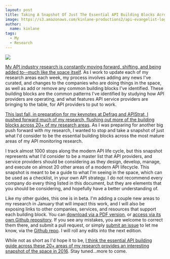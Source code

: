 ```yaml
---
layout: post
title: Taking A Snapshot Of Just The Essential API Building Blocks Across My Research
image: https://s3.amazonaws.com/kinlane-productions2/api-evangelist-logos/api-evangelist-butterfly-vertical.png
author:
  name: kinlane
tags:
  - My
  - Research
---
```

[![](http://essential.apievangelist.com/images/essential-api-building-blocks-covershot.png)](http://apis.how/3logs6w2yo)

[My API industry research is constantly moving forward, shifting, and being added to--much like the space itself](http://apievangelist.com/). As I work to update each of my research areas each week, my process involves adding any news I've curated, and changes to the companies who are doing things in the space, as well as add or remove any common building blocks I've identified. These building blocks are the common patterns I've identified by studying how API providers are operating, and what features API service providers are bringing to the table, for API providers to put to work.

[This last fall, in preparation for my keynotes at Defrag and APIStrat, I pushed forward much of my research, flushing out more of the building blocks across 20+ of my research areas](http://apievangelist.com/2015/11/29/the-api-lifecycle-my-talk-from-defrag-and-apistrat/). As I was preparing for another big push forward with my research, I wanted to stop and take a snapshot of just what I'd consider to be the essential building blocks across the most mature areas of my API monitoring research.

I track almost 1000 stops along the modern API life cycle, but this snapshot represents what I'd consider to be a master list that API providers, and service providers should be considering as they design, develop, manage, and execute on almost 20 other areas of a modern API lifecycle. This snapshot is meant to be a guide to what I'm seeing in the space, which can be used as a checklist, in your own API strategy. I do not recommend every company do every thing listed in this document, but they are elements that you should be considering, and hopefully have a better understanding of.

Like my other guides, this one is in beta. I'm adding a couple new areas to my research in January that will impact this work, and I will also be exposing links to other companies, services, and resources that support each building block. You can [download via a PDF version](http://apis.how/3logs6w2yo), or [access via its own Github repository](http://essential.apievangelist.com/). If you see any mistakes, you are welcome to correct them there, and submit a pull request, or simply [submit an issue](https://github.com/api-evangelist/essential-building-blocks/issues) to let me know, via the [Github repo](https://github.com/api-evangelist/essential-building-blocks). I will roll any edits into the next edition.

While not as short as I'd hope it to be, [I think the essential API building guide across these 20+ areas of my research provides an interesting snapshot of the space in 2016](http://essential.apievangelist.com/). Stay tuned...more to come.
